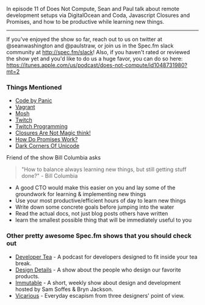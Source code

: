In episode 11 of Does Not Compute, Sean and Paul talk about remote development setups via DigitalOcean and Coda, Javascript Closures and Promises, and how to be productive while learning new things.

---

If you've enjoyed the show so far, reach out to us on twitter at @seanwashington and @paulstraw, or join us in the Spec.fm slack community at http://spec.fm/slack! Also, if you haven't rated or reviewed the show yet and you'd like to do us a huge favor, you can do so here: https://itunes.apple.com/us/podcast/does-not-compute/id1048731980?mt=2


### Things Mentioned

* [Code by Panic](https://panic.com/coda/)
* [Vagrant](https://www.vagrantup.com/)
* [Mosh](https://mosh.mit.edu/)
* [Twitch](http://www.twitch.tv)
* [Twitch Programming](http://www.twitch.tv/directory/game/Programming)
* [Closures Are Not Magic think!](http://renderedtext.com/blog/2015/11/18/closures-are-not-magic/)
* [How Do Promises Work?](http://robotlolita.me/2015/11/15/how-do-promises-work.html)
* [Dark Corners Of Unicode](http://eev.ee/blog/2015/09/12/dark-corners-of-unicode/)


Friend of the show Bill Columbia asks
> "How to balance always learning new things, but still getting stuff done?" - Bill Columbia

* A good CTO would make this easier on you and lay some of the groundwork for learning & implementing new things
* Use your most productive/efficient hours of day to learn new things
* Write down some concrete goals before jumping into the water
* Read the actual docs, not just blog posts others have written
* learn the smallest possible thing that will be immediately useful to you


### Other pretty awesome Spec.fm shows that you should check out

* [Developer Tea](http://spec.fm/podcasts/developer-tea) - A podcast for developers designed to fit inside your tea break.
* [Design Details](http://spec.fm/podcasts/design-details) - A show about the people who design our favorite products.
* [Immutable](http://spec.fm/podcasts/immutable) -
A short, weekly show about design and development hosted by Sam Soffes & Bryn Jackson.
* [Vicarious](http://spec.fm/podcasts/vicarious) - Everyday escapism from three designers' point of view.
